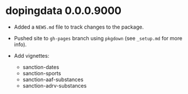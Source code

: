 # dopingdata 0.0.0.9000

* Added a `NEWS.md` file to track changes to the package.  

* Pushed site to `gh-pages` branch using `pkgdown` (see `_setup.md` for more info). 

* Add vignettes: 

  - sanction-dates  
  - sanction-sports  
  - sanction-aaf-substances   
  - sanction-adrv-substances
